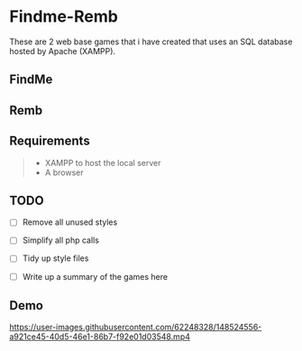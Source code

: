 # Findme-Remb

These are 2 web base games that i have created that uses an SQL database hosted by Apache (XAMPP).

## FindMe

## Remb

## Requirements

>- XAMPP to host the local server
>- A browser

## TODO

- [ ] Remove all unused styles
- [ ] Simplify all php calls
- [ ] Tidy up style files
- [ ] Write up a summary of the games here



## Demo

https://user-images.githubusercontent.com/62248328/148524556-a921ce45-40d5-46e1-86b7-f92e01d03548.mp4
